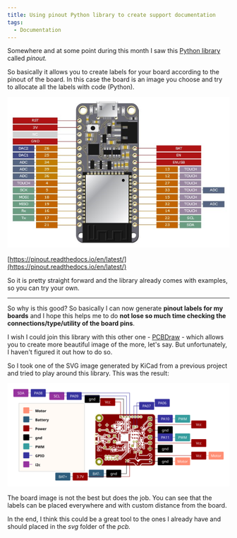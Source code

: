```yaml
---
title: Using pinout Python library to create support documentation
tags:
  - Documentation
---
```


Somewhere and at some point during this month I saw this [Python library](https://pinout.readthedocs.io/en/latest/) called *pinout.*

So basically it allows you to create labels for your board according to the pinout of the board. In this case the board is an image you choose and try to allocate all the labels with code (Python).

![Using%20pinout%20Python%20library%20to%20create%20support%20docu%20e1cbf6a1f66743cd923bc94476f6d8b6/Untitled.png](img/pin.png)

[https://pinout.readthedocs.io/en/latest/](https://pinout.readthedocs.io/en/latest/)

So it is pretty straight forward  and the library already comes with examples, so you can try your own.

---

So why is this good? So basically I can now generate **pinout labels for my boards** and I hope this helps me to do **not lose so much time checking the connections/type/utility of the board pins**.

I wish I could join this library with this other one - [PCBDraw](https://github.com/yaqwsx/PcbDraw) - which allows you to create more beautiful image of the more, let's say. But unfortunately, I haven't figured it out how to do so.

So I took one of the SVG image generated by KiCad from a previous project and tried to play around this library. This was the result:

![Using%20pinout%20Python%20library%20to%20create%20support%20docu%20e1cbf6a1f66743cd923bc94476f6d8b6/quick_start_diagram.svg](img/quick_start_diagram.svg)

The board image is not the best but does the job. You can see that the labels can be placed everywhere and with custom distance from the board.

In the end, I think this could be a great tool to the ones I already have and should placed in the *svg* folder of the *pcb.*
